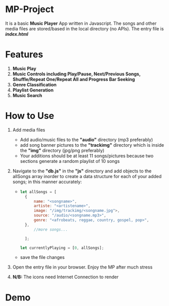 # MP-Project

It is a basic **Music Player** App written in Javascript. The songs and other media files are stored/based in the local directory (no APIs). The entry file is **_index.html_**

# Features

1. **Music Play**
2. **Music Controls including Play/Pause, Next/Previous Songs, Shuffle/Repeat One/Repeat All and Progress Bar Seeking**
3. **Genre Classification**
4. **Playlist Generation**
5. **Music Search**

# How to Use

1. Add media files
   - Add audio/music files to the **"audio"** directory (mp3 preferably)
   - add song banner pictures to the **"trackimg"** directory which is inside the **"img"** directory (jpg/png preferably)
   - Your additions should be at least 11 songs/pictures because two sections generate a random playlist of 10 songs
2. Navigate to the **"db.js"** in the **"js"** directory and add objects to the allSongs array inorder to create a data structure for each of your added songs; in this manner accurately:

   - ```JavaScript
     let allSongs = [
       {
           name: "<songname>",
           artiste: "<artistename>",
           image: "/img/trackimg/<songname.jpg">,
           source: "/audio/<songname.mp3>",
           genre: "<afrobeats, reggae, country, gospel, pop>",
       },
           //more songs...

       ];

     let currentlyPlaying = [0, allSongs];

     ```

   - save the file changes

3. Open the entry file in your browser. Enjoy the MP after much stress

4. **N/B:** The icons need Internet Connection to render

# Demo

<!-- ![demo1]("https://github.com/ikeicg/MP-Project/demoimg/demo1.png")

![demo2]("https://github.com/ikeicg/MP-Project/demoimg/demo2.png")

![demo3]("https://github.com/ikeicg/MP-Project/demoimg/demo3.png")

![demo4]("https://github.com/ikeicg/MP-Project/demoimg/demo4.png") -->
